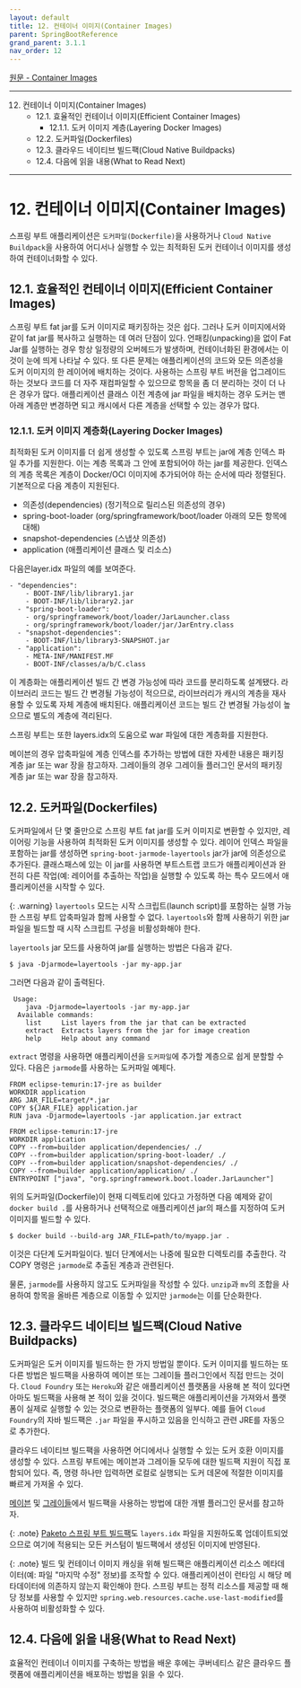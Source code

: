 ```yaml
---
layout: default
title: 12. 컨테이너 이미지(Container Images)
parent: SpringBootReference
grand_parent: 3.1.1
nav_order: 12
---
```


[원문 - Container Images](https://docs.spring.io/spring-boot/docs/3.1.1/reference/html/container-images.html#container-images)

***

12. 컨테이너 이미지(Container Images)
    - 12.1. 효율적인 컨테이너 이미지(Efficient Container Images)
        - 12.1.1. 도커 이미지 계층(Layering Docker Images)
    - 12.2. 도커파일(Dockerfiles)
    - 12.3. 클라우드 네이티브 빌드팩(Cloud Native Buildpacks)
    - 12.4. 다음에 읽을 내용(What to Read Next)

***


# 12. 컨테이너 이미지(Container Images)
스프링 부트 애플리케이션은 `도커파일(Dockerfile)`을 사용하거나 `Cloud Native Buildpack`을 사용하여 어디서나 실행할 수 있는 최적화된 도커 컨테이너 이미지를 생성하여 컨테이너화할 수 있다.


## 12.1. 효율적인 컨테이너 이미지(Efficient Container Images)
스프링 부트 fat jar를 도커 이미지로 패키징하는 것은 쉽다. 그러나 도커 이미지에서와 같이 fat jar를 복사하고 실행하는 데 여러 단점이 있다. 언패킹(unpacking)을 없이 Fat Jar를 실행하는 경우 항상 일정량의 오버헤드가 발생하며, 컨테이너화된 환경에서는 이것이 눈에 띄게 나타날 수 있다. 또 다른 문제는 애플리케이션의 코드와 모든 의존성을 도커 이미지의 한 레이어에 배치하는 것이다. 사용하는 스프링 부트 버전을 업그레이드하는 것보다 코드를 더 자주 재컴파일할 수 있으므로 항목을 좀 더 분리하는 것이 더 나은 경우가 많다. 애플리케이션 클래스 이전 계층에 jar 파일을 배치하는 경우 도커는 맨 아래 계층만 변경하면 되고 캐시에서 다른 계층을 선택할 수 있는 경우가 많다.


### 12.1.1. 도커 이미지 계층화(Layering Docker Images)
최적화된 도커 이미지를 더 쉽게 생성할 수 있도록 스프링 부트는 jar에 계층 인덱스 파일 추가를 지원한다. 이는 계층 목록과 그 안에 포함되어야 하는 jar를 제공한다. 인덱스의 계층 목록은 계층이 Docker/OCI 이미지에 추가되어야 하는 순서에 따라 정렬된다. 기본적으로 다음 계층이 지원된다.

- 의존성(dependencies) (정기적으로 릴리스된 의존성의 경우)
- spring-boot-loader (org/springframework/boot/loader 아래의 모든 항목에 대해)
- snapshot-dependencies (스냅샷 의존성)
- application (애플리케이션 클래스 및 리소스)


다음은layer.idx 파일의 예를 보여준다.
```
- "dependencies":
    - BOOT-INF/lib/library1.jar
    - BOOT-INF/lib/library2.jar
  - "spring-boot-loader":
    - org/springframework/boot/loader/JarLauncher.class
    - org/springframework/boot/loader/jar/JarEntry.class
  - "snapshot-dependencies":
    - BOOT-INF/lib/library3-SNAPSHOT.jar
  - "application":
    - META-INF/MANIFEST.MF
    - BOOT-INF/classes/a/b/C.class
```

이 계층화는 애플리케이션 빌드 간 변경 가능성에 따라 코드를 분리하도록 설계됐다. 라이브러리 코드는 빌드 간 변경될 가능성이 적으므로, 라이브러리가 캐시의 계층을 재사용할 수 있도록 자체 계층에 배치된다. 애플리케이션 코드는 빌드 간 변경될 가능성이 높으므로 별도의 계층에 격리된다.

스프링 부트는 또한 layers.idx의 도움으로 war 파일에 대한 계층화를 지원한다.

메이븐의 경우 압축파일에 계층 인덱스를 추가하는 방법에 대한 자세한 내용은 패키징 계층 jar 또는 war 장을 참고하자. 그레이들의 경우 그레이들 플러그인 문서의 패키징 계층 jar 또는 war 장을 참고하자.


## 12.2. 도커파일(Dockerfiles)
도커파일에서 단 몇 줄만으로 스프링 부트 fat jar를 도커 이미지로 변환할 수 있지만, 레이어링 기능을 사용하여 최적화된 도커 이미지를 생성할 수 있다. 레이어 인덱스 파일을 포함하는 jar를 생성하면 `spring-boot-jarmode-layertools` jar가 jar에 의존성으로 추가된다. 클래스패스에 있는 이 jar를 사용하면 부트스트랩 코드가 애플리케이션과 완전히 다른 작업(예: 레이어를 추출하는 작업)을 실행할 수 있도록 하는 특수 모드에서 애플리케이션을 시작할 수 있다.

{: .warning}
`layertools` 모드는 시작 스크립트(launch script)를 포함하는 실행 가능한 스프링 부트 압축파일과 함께 사용할 수 없다. `layertools`와 함께 사용하기 위한 jar 파일을 빌드할 때 시작 스크립트 구성을 비활성화해야 한다.

`layertools` jar 모드를 사용하여 jar를 실행하는 방법은 다음과 같다.

```shell
$ java -Djarmode=layertools -jar my-app.jar
```

그러면 다음과 같이 출력된다.

```
 Usage:
    java -Djarmode=layertools -jar my-app.jar
  Available commands:
    list     List layers from the jar that can be extracted
    extract  Extracts layers from the jar for image creation
    help     Help about any command
```

`extract` 명령을 사용하면 애플리케이션을 `도커파일`에 추가할 계층으로 쉽게 분할할 수 있다. 다음은 `jarmode`를 사용하는 도커파일 예제다.

```
FROM eclipse-temurin:17-jre as builder
WORKDIR application
ARG JAR_FILE=target/*.jar
COPY ${JAR_FILE} application.jar
RUN java -Djarmode=layertools -jar application.jar extract

FROM eclipse-temurin:17-jre
WORKDIR application
COPY --from=builder application/dependencies/ ./
COPY --from=builder application/spring-boot-loader/ ./
COPY --from=builder application/snapshot-dependencies/ ./
COPY --from=builder application/application/ ./
ENTRYPOINT ["java", "org.springframework.boot.loader.JarLauncher"]
```

위의 도커파일(Dockerfile)이 현재 디렉토리에 있다고 가정하면 다음 예제와 같이 `docker build .`를 사용하거나 선택적으로 애플리케이션 jar의 패스를 지정하여 도커 이미지를 빌드할 수 있다.

```
$ docker build --build-arg JAR_FILE=path/to/myapp.jar .
```

이것은 다단계 도커파일이다. 빌더 단계에서는 나중에 필요한 디렉토리를 추출한다. 각 COPY 명령은 `jarmode`로 추출된 계층과 관련된다.

물론, `jarmode`를 사용하지 않고도 도커파일을 작성할 수 있다. `unzip`과 `mv`의 조합을 사용하여 항목을 올바른 계층으로 이동할 수 있지만 `jarmode`는 이를 단순화한다.


## 12.3. 클라우드 네이티브 빌드팩(Cloud Native Buildpacks)
도커파일은 도커 이미지를 빌드하는 한 가지 방법일 뿐이다. 도커 이미지를 빌드하는 또 다른 방법은 빌드팩을 사용하여 메이븐 또는 그레이들 플러그인에서 직접 만드는 것이다. `Cloud Foundry` 또는 `Heroku`와 같은 애플리케이션 플랫폼을 사용해 본 적이 있다면 아마도 빌드팩을 사용해 본 적이 있을 것이다. 빌드팩은 애플리케이션을 가져와서 플랫폼이 실제로 실행할 수 있는 것으로 변환하는 플랫폼의 일부다. 예를 들어 `Cloud Foundry`의 자바 빌드팩은 `.jar` 파일을 푸시하고 있음을 인식하고 관련 JRE를 자동으로 추가한다.

클라우드 네이티브 빌드팩을 사용하면 어디에서나 실행할 수 있는 도커 호환 이미지를 생성할 수 있다. 스프링 부트에는 메이븐과 그레이들 모두에 대한 빌드팩 지원이 직접 포함되어 있다. 즉, 명령 하나만 입력하면 로컬로 실행되는 도커 데몬에 적절한 이미지를 빠르게 가져올 수 있다.

[메이븐](https://docs.spring.io/spring-boot/docs/3.1.1/maven-plugin/reference/htmlsingle/#build-image) 및 [그레이들](https://onestone9900.github.io/docs/spring_boot/3.1.1/gradle_plugin/5.packaging_OCI_Images/#chapter-5-packaging-oci-images)에서 빌드팩을 사용하는 방법에 대한 개별 플러그인 문서를 참고하자.

{: .note}
[Paketo 스프링 부트 빌드팩](https://github.com/paketo-buildpacks/spring-boot)도 `layers.idx` 파일을 지원하도록 업데이트되었으므로 여기에 적용되는 모든 커스텀이 빌드팩에서 생성된 이미지에 반영된다.

{: .note}
빌드 및 컨테이너 이미지 캐싱을 위해 빌드팩은 애플리케이션 리소스 메타데이터(예: 파일 "마지막 수정" 정보)를 조작할 수 있다. 애플리케이션이 런타임 시 해당 메타데이터에 의존하지 않는지 확인해야 한다. 스프링 부트는 정적 리소스를 제공할 때 해당 정보를 사용할 수 있지만 `spring.web.resources.cache.use-last-modified`를 사용하여 비활성화할 수 있다.


## 12.4. 다음에 읽을 내용(What to Read Next)
효율적인 컨테이너 이미지를 구축하는 방법을 배운 후에는 쿠버네티스 같은 클라우드 플랫폼에 애플리케이션을 배포하는 방법을 읽을 수 있다.